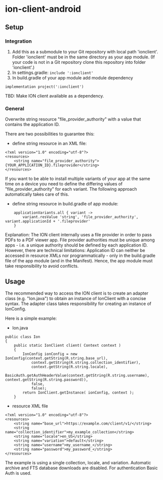 # ion-client-android

## Setup

### Integration

1. Add this as a submodule to your Git repository with local path 'ionclient'. Folder 'ionclient' must be in the same directory as your app module. (If your code is not in a Git repository clone this repository into folder 'ionclient'.)
1. In settings.gradle: `include ':ionclient'`
1. In build.gradle of your app module add module dependency 
```
implementation project(':ionclient')
``` 

TBD: Make ION client available as a dependency.

### General

Overwrite string resource "file_provider_authority" with a value that contains the application ID.

There are two possibilities to guarantee this:

- define string resource in an XML file:
```
<?xml version="1.0" encoding="utf-8"?>
<resources>
    <string name="file_provider_authority">{YOUR_APPLICATION_ID}.fileprovider</string>
</resources>
```
If you want to be able to install multiple variants of your app at the same time on a device you need to define the differing values of "file_provider_authority" for each variant.
The following approach automatically takes care of this.

- define string resource in build.gradle of app module: 
```
    applicationVariants.all { variant ->
        variant.resValue 'string', 'file_provider_authority', variant.applicationId + '.fileprovider'
    }
```

Explanation: The ION client internally uses a file provider in order to pass PDFs to a PDF viewer app. File provider authorities must be unique among apps - i.e. a unique authority should be defined by each application ID.
However, there are technical limitations: Application ID can neither be accessed in resource XMLs nor programmatically - only in the build.gradle file of the app module (and in the Manifest).
Hence, the app module must take responsibility to avoid conflicts.  


## Usage

The recommended way to access the ION client is to create an adapter class (e.g. "Ion.java") to obtain an instance of IonClient with a concise syntax. The adapter class takes responsibility for creating an instance of IonConfig.

Here is a simple example:

- Ion.java
```
public class Ion
{
	public static IonClient client( Context context )
	{
		IonConfig ionConfig = new IonConfig(context.getString(R.string.base_url),
            context.getString(R.string.collection_identifier),
            context.getString(R.string.locale),
            BasicAuth.getAuthHeaderValue(context.getString(R.string.username), context.getString(R.string.password)),
            false,
            false);
        return IonClient.getInstance( ionConfig, context );
	}
```
- resource XML file
```
<?xml version="1.0" encoding="utf-8"?>
<resources>
    <string name="base_url">https://example.com/client/v1/</string>
    <string name="collection_identifier">my_example_collection</string>
    <string name="locale">en_US</string>
    <string name="variation">default</string>
    <string name="username">my_username_</string>
    <string name="password">my_password_</string>
</resources>
```

 The example is using a single collection, locale, and variation. Automatic archive and FTS database downloads are disabled. For authentication Basic Auth is used.
